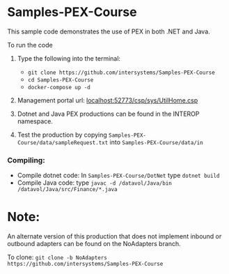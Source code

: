 # Samples-PEX-Course

This sample code demonstrates the use of PEX in both .NET and Java. 

To run the code

1. Type the following into the terminal:
    * `git clone https://github.com/intersystems/Samples-PEX-Course`
    * `cd Samples-PEX-Course`
    * `docker-compose up -d`

2. Management portal url: [localhost:52773/csp/sys/UtilHome.csp](localhost:52773/csp/sys/UtilHome.csp)

3. Dotnet and Java PEX productions can be found in the INTEROP namespace.

4. Test the production by copying `Samples-PEX-Course/data/sampleRequest.txt` into `Samples-PEX-Course/data/in`

### Compiling:

* Compile dotnet code: In `Samples-PEX-Course/DotNet` type `dotnet build`
* Compile Java code: type `javac -d /datavol/Java/bin /datavol/Java/src/Finance/*.java`

# Note: 
   An alternate version of this production that does not implement inbound or outbound adapters can be found on the NoAdapters branch.
   
   To clone: `git clone -b NoAdapters https://github.com/intersystems/Samples-PEX-Course`

